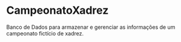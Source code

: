 # CampeonatoXadrez
Banco de Dados para armazenar e gerenciar as informações de um campeonato fictício de xadrez. 

